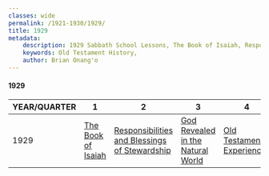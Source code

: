 ```yaml
---
classes: wide
permalink: /1921-1930/1929/
title: 1929
metadata:
    description: 1929 Sabbath School Lessons, The Book of Isaiah, Responsibilities and Blessings of Stewardship, God Revealed in the Natural World, Old Testament Experiences
    keywords: Old Testament History,
    author: Brian Onang'o
---
```


#### 1929

YEAR/QUARTER |   1  | 2| 3| 4
-------------|------------|---|--|---
1929   |  [The Book of Isaiah](/1921-1930/1929/quarter1) | [Responsibilities and Blessings of Stewardship](/1921-1930/1929/quarter2) | [God Revealed in the Natural World](/1921-1930/1929/quarter3) | [Old Testament Experiences](/1921-1930/1929/quarter4) |
 